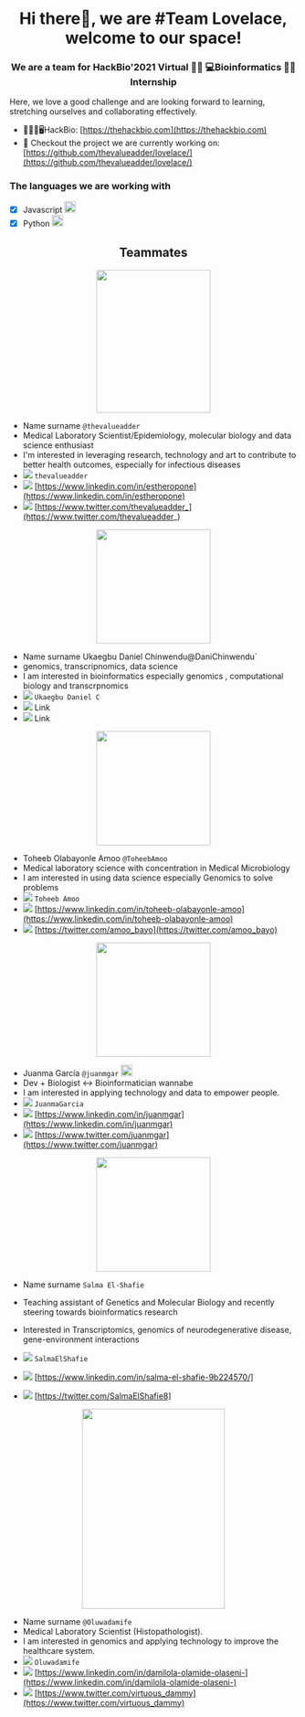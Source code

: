 <h1 align="center"> Hi there👋, we are #Team Lovelace, welcome to our space!</h1>
<h3 align="center"> We are a team for HackBio'2021 Virtual 👩‍💻 💻Bioinformatics 👨‍💻 Internship</h3>
Here, we love a good challenge and are looking forward to learning, stretching ourselves and collaborating effectively.

- 💊🧬🔬🖥️HackBio: [https://thehackbio.com](https://thehackbio.com)
- 🔎 Checkout the project we are currently working on: [https://github.com/thevalueadder/lovelace/](https://github.com/thevalueadder/lovelace/)

<h3 align="left"> The languages we are working with</h3>

- [x] Javascript <img src="https://user-images.githubusercontent.com/77963733/128212530-0c20444b-f23b-4201-9dca-cfc016ad3b73.png" width="20" height="20">
- [x] Python <img src="https://user-images.githubusercontent.com/92184734/137252852-15719f17-770a-4b08-9184-111fd504e419.png" width="20" height="20">

<h2 align="center"> Teammates </h2>

<p align="center">
<img src="https://user-images.githubusercontent.com/92184734/137252429-a2c2e69b-f7aa-469f-b191-3a2e6aa33506.jpeg" width="200" height="250">


- Name surname `@thevalueadder` 
- Medical Laboratory Scientist/Epidemiology, molecular biology and data science enthusiast 
- I'm interested in leveraging research, technology and art to contribute to better health outcomes, especially for infectious diseases 
- <img src="https://img.icons8.com/office/24/000000/slack.png"/> `thevalueadder`
- <img src="https://img.icons8.com/color/24/000000/linkedin.png"/> [https://www.linkedin.com/in/estheropone](https://www.linkedin.com/in/estheropone)
- <img src="https://img.icons8.com/color/24/000000/twitter.png"/>  [https://www.twitter.com/thevalueadder_](https://www.twitter.com/thevalueadder_)

<p align="center">
<img src="" width="200" height="200">


- Name surname Ukaegbu Daniel Chinwendu@DaniChinwendu` 
- genomics, transcripnomics, data science
- I am interested in bioinformatics especially genomics , computational biology and transcrpnomics
- <img src="https://img.icons8.com/office/24/000000/slack.png"/> `Ukaegbu Daniel C`
- <img src="https://img.icons8.com/color/24/000000/linkedin.png"/> Link
- <img src="https://img.icons8.com/color/24/000000/twitter.png"/>  Link

<p align="center">
<img src="" width="200" height="200">


- Toheeb Olabayonle Amoo `@ToheebAmoo` 
- Medical laboratory science with concentration in Medical Microbiology
- I am interested in using data science especially Genomics to solve problems
- <img src="https://img.icons8.com/office/24/000000/slack.png"/> `Toheeb Amoo`
- <img src="https://img.icons8.com/color/24/000000/linkedin.png"/> [https://www.linkedin.com/in/toheeb-olabayonle-amoo](https://www.linkedin.com/in/toheeb-olabayonle-amoo)
- <img src="https://img.icons8.com/color/24/000000/twitter.png"/>  [https://twitter.com/amoo_bayo](https://twitter.com/amoo_bayo)

<p align="center">
<img src="https://avatars.githubusercontent.com/u/4436049?v=4" width="200" height="200">


- Juanma García `@juanmgar` <img src="https://user-images.githubusercontent.com/77963733/128212530-0c20444b-f23b-4201-9dca-cfc016ad3b73.png" width="20" height="20">
- Dev + Biologist ↔ Bioinformatician wannabe
- I am interested in applying technology and data to empower people. 
- <img src="https://img.icons8.com/office/24/000000/slack.png"/> `JuanmaGarcia`
- <img src="https://img.icons8.com/color/24/000000/linkedin.png"/> [https://www.linkedin.com/in/juanmgar](https://www.linkedin.com/in/juanmgar)
- <img src="https://img.icons8.com/color/24/000000/twitter.png"/>  [https://www.twitter.com/juanmgar](https://www.twitter.com/juanmgar)

<p align="center">
<img src="https://user-images.githubusercontent.com/92435273/137291721-c3bc1b4a-9da8-4f18-9b96-1af1c3dc0410.jpg" width="200" height="200">
  

- Name surname `Salma El-Shafie`

- Teaching assistant of Genetics and Molecular Biology and recently steering towards bioinformatics research 
- Interested in Transcriptomics, genomics of neurodegenerative disease, gene-environment interactions
- <img src="https://img.icons8.com/office/24/000000/slack.png"/> `SalmaElShafie`
- <img src="https://img.icons8.com/color/24/000000/linkedin.png"/> [https://www.linkedin.com/in/salma-el-shafie-9b224570/]
- <img src="https://img.icons8.com/color/24/000000/twitter.png"/>  [https://twitter.com/SalmaElShafie8]

<p align="center">
<img src="https://user-images.githubusercontent.com/92405912/137291764-3b5d3b9b-d2a3-4bd9-a270-c426ea8f7aea.JPG" width="250" height="350">


- Name surname `@Oluwadamife` 
- Medical Laboratory Scientist (Histopathologist).
- I am interested in genomics and applying technology to improve the healthcare system.
- <img src="https://img.icons8.com/office/24/000000/slack.png"/> `Oluwadamife`
- <img src="https://img.icons8.com/color/24/000000/linkedin.png"/> [https://www.linkedin.com/in/damilola-olamide-olaseni-](https://www.linkedin.com/in/damilola-olamide-olaseni-)
- <img src="https://img.icons8.com/color/24/000000/twitter.png"/>  [https://www.twitter.com/virtuous_dammy](https://www.twitter.com/virtuous_dammy)


